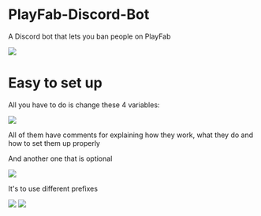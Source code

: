 # PlayFab-Discord-Bot
A Discord bot that lets you ban people on PlayFab

![](https://user-images.githubusercontent.com/29258204/184665972-e767734d-751b-4cba-91d1-f808422dd099.png)

# Easy to set up
All you have to do is change these 4 variables:

![](https://user-images.githubusercontent.com/29258204/184667194-87be1ed9-5963-4786-b530-096a9cf65d8b.png)

All of them have comments for explaining how they work, what they do and how to set them up properly

And another one that is optional

![](https://user-images.githubusercontent.com/29258204/184667261-0ee9a4f4-935a-44ad-873b-f6739f71613b.png)

It's to use different prefixes

![](https://user-images.githubusercontent.com/29258204/184667016-6cad3602-fc94-457b-b79e-651513ad9d3e.png)
![](https://user-images.githubusercontent.com/29258204/184667014-16133300-6ca1-463b-9d69-d97cd3539472.png)
